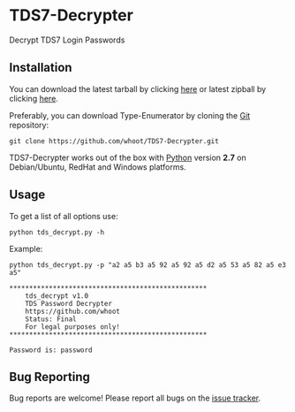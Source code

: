 TDS7-Decrypter
==============

Decrypt TDS7 Login Passwords

Installation
----

You can download the latest tarball by clicking [here](https://github.com/whoot/TDS7-Decrypter/tarball/master) or latest zipball by clicking  [here](https://github.com/whoot/TDS7-Decrypter/archive/master.zip).

Preferably, you can download Type-Enumerator by cloning the [Git](https://github.com/whoot/TDS7-Decrypter) repository:

    git clone https://github.com/whoot/TDS7-Decrypter.git

TDS7-Decrypter works out of the box with [Python](http://www.python.org/download/) version **2.7** on Debian/Ubuntu, RedHat and Windows platforms.

Usage
----

To get a list of all options use:

    python tds_decrypt.py -h
    
Example:

	python tds_decrypt.py -p "a2 a5 b3 a5 92 a5 92 a5 d2 a5 53 a5 82 a5 e3 a5"
	
	**************************************************
		tds_decrypt v1.0
		TDS Password Decrypter
		https://github.com/whoot
		Status:	Final
		For legal purposes only!
	**************************************************

	Password is: password

Bug Reporting
----
Bug reports are welcome! Please report all bugs on the [issue tracker](https://github.com/whoot/TDS7-Decrypter/issues).
